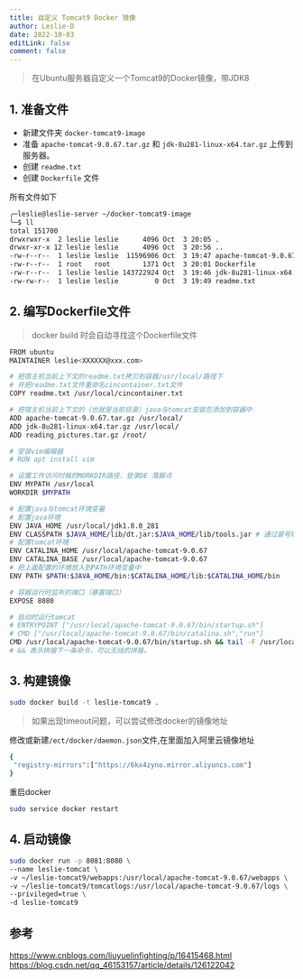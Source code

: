 ```yaml
---
title: 自定义 Tomcat9 Docker 镜像
author: Leslie-D
date: 2022-10-03
editLink: false
comment: false
---
```


> 在Ubuntu服务器自定义一个Tomcat9的Docker镜像，带JDK8

## 1. 准备文件
- 新建文件夹 `docker-tomcat9-image`
- 准备 `apache-tomcat-9.0.67.tar.gz` 和 `jdk-8u281-linux-x64.tar.gz` 上传到服务器。
- 创建 `readme.txt`
- 创建 `Dockerfile` 文件

所有文件如下

```bash
╭─leslie@leslie-server ~/docker-tomcat9-image
╰─$ ll
total 151700
drwxrwxr-x  2 leslie leslie      4096 Oct  3 20:05 .
drwxr-xr-x 12 leslie leslie      4096 Oct  3 20:56 ..
-rw-r--r--  1 leslie leslie  11596906 Oct  3 19:47 apache-tomcat-9.0.67.tar.gz
-rw-r--r--  1 root   root        1371 Oct  3 20:01 Dockerfile
-rw-r--r--  1 leslie leslie 143722924 Oct  3 19:46 jdk-8u281-linux-x64.tar.gz
-rw-rw-r--  1 leslie leslie         0 Oct  3 19:49 readme.txt
```

## 2. 编写Dockerfile文件
> docker build 时会自动寻找这个Dockerfile文件

```bash
FROM ubuntu
MAINTAINER leslie<XXXXXX@xxx.com>

# 把宿主机当前上下文的readme.txt拷贝到容器/usr/local/路径下
# 并把readme.txt文件重命名cincontainer.txt文件
COPY readme.txt /usr/local/cincontainer.txt

# 把宿主机当前上下文的（也就是当前目录）java与tomcat安装包添加到容器中
ADD apache-tomcat-9.0.67.tar.gz /usr/local/
ADD jdk-8u281-linux-x64.tar.gz /usr/local/
ADD reading_pictures.tar.gz /root/

# 安装vim编辑器
# RUN apt install vim

# 设置工作访问时候的MORKDIR路径，登录DE 落脚点
ENV MYPATH /usr/local
WORKDIR $MYPATH

# 配置java与tomcat环境变量
# 配置java环境
ENV JAVA_HOME /usr/local/jdk1.8.0_281
ENV CLASSPATH $JAVA_HOME/lib/dt.jar:$JAVA_HOME/lib/tools.jar # 通过冒号隔开
# 配置tomcat环境
ENV CATALINA_HOME /usr/local/apache-tomcat-9.0.67
ENV CATALINA_BASE /usr/local/apache-tomcat-9.0.67
# 把上面配置的环境放入到PATH环境变量中
ENV PATH $PATH:$JAVA_HOME/bin:$CATALINA_HOME/lib:$CATALINA_HOME/bin

# 容器运行时监听的端口（暴露端口）
EXPOSE 8080

# 启动时运行tomcat
# ENTRYPOINT ["/usr/local/apache-tomcat-9.0.67/bin/startup.sh"]
# CMD ["/usr/local/apache-tomcat-9.0.67/bin/catalina.sh","run"]
CMD /usr/local/apache-tomcat-9.0.67/bin/startup.sh && tail -F /usr/local/apache-tomcat-9.0.67/bin/logs/catalina.out
# && 表示拼接下一条命令，可以无线的拼接。
```

## 3. 构建镜像

```bash
sudo docker build -t leslie-tomcat9 .
```

> 如果出现timeout问题，可以尝试修改docker的镜像地址

修改或新建`/ect/docker/daemon.json`文件,在里面加入阿里云镜像地址
```bash
{
 "registry-mirrors":["https://6kx4zyno.mirror.aliyuncs.com"]
}
```
重启docker
```bash
sudo service docker restart
```

## 4. 启动镜像

```bash
sudo docker run -p 8081:8080 \
--name leslie-tomcat \
-v ~/leslie-tomcat9/webapps:/usr/local/apache-tomcat-9.0.67/webapps \
-v ~/leslie-tomcat9/tomcatlogs:/usr/local/apache-tomcat-9.0.67/logs \
--privileged=true \
-d leslie-tomcat9
```

## 参考

https://www.cnblogs.com/liuyuelinfighting/p/16415468.html
https://blog.csdn.net/qq_46153157/article/details/126122042